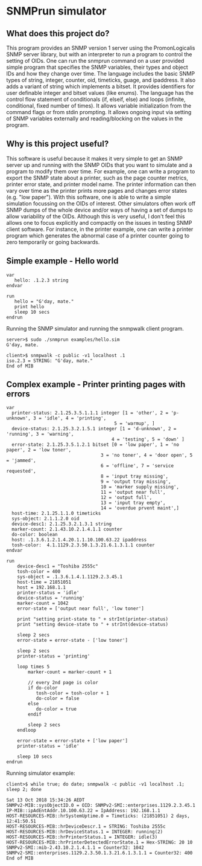 # SNMPrun simulator

## What does this project do?
This program provides an SNMP version 1 server using the PromonLogicalis SNMP server library, but with an interpreter to run a program to control the setting of OIDs. One can run the snmprun command on a user provided simple program that specifies the SNMP variables, their types and object IDs and how they change over time. The language includes the basic SNMP types of string, integer, counter, oid, timeticks, guage, and ipaddress. It also adds a variant of string which implements a bitset. It provides identifiers for user definable integer and bitset values (like enums). The language has the control flow statement of conditionals (if, elseif, else) and loops (infinite, conditional, fixed number of times). It allows variable initialization from the command flags or from stdin prompting. It allows ongoing input via setting of SNMP variables externally and reading/blocking on the values in the program.

## Why is this project useful?
This software is useful because it makes it very simple to get an SNMP server up and running with the SNMP OIDs that you want to simulate and a program to modify them over time. For example, one can write a program to export the SNMP state about a printer, such as the page counter metrics, printer error state, and printer model name. The printer information can then vary over time as the printer prints more pages and changes error states (e.g. "low paper"). With this software, one is able to write a simple simulation focussing on the OIDs of interest. Other simulators often work off SNMP dumps of the whole device and/or ways of having a set of dumps to allow variability of the OIDs. Although this is very useful, I don't feel this allows one to focus explicitly and compactly on the issues in testing SNMP client software. For instance, in the printer example, one can write a printer program which generates the abnormal case of a printer counter going to zero temporarily or going backwards.

## Simple example - Hello world

```
var
   hello: .1.2.3 string
endvar

run
   hello = "G'day, mate."
   print hello
   sleep 10 secs
endrun
```

Running the SNMP simulator and running the snmpwalk client program.

```
server>$ sudo ./snmprun examples/hello.sim
G'day, mate.

client>$ snmpwalk -c public -v1 localhost .1
iso.2.3 = STRING: "G'day, mate."
End of MIB
```


## Complex example - Printer printing pages with errors

```
var
  printer-status: 2.1.25.3.5.1.1.1 integer [1 = 'other', 2 = 'p-unknown', 3 = 'idle', 4 = 'printing',
                                        5 = 'warmup', ]
  device-status: 2.1.25.3.2.1.5.1 integer [1 = 'd-unknown', 2 = 'running', 3 = 'warning', 
                                       4 = 'testing', 5 = 'down' ]
  error-state: 2.1.25.3.5.1.2.1 bitset [0 = 'low paper', 1 = 'no paper', 2 = 'low toner',
                                   3 = 'no toner', 4 = 'door open', 5 = 'jammed',
                                   6 = 'offline', 7 = 'service requested', 
                                   8 = 'input tray missing',
                                   9 = 'output tray missing',
                                   10 = 'marker supply missing',
                                   11 = 'output near full',
                                   12 = 'output full',
                                   13 = 'input tray empty',
                                   14 = 'overdue prvent maint',]
  host-time: 2.1.25.1.1.0 timeticks
  sys-object: 2.1.1.2.0 oid
  device-desc1: 2.1.25.3.2.1.3.1 string
  marker-count: 2.1.43.10.2.1.4.1.1 counter
  do-color: boolean
  host: .1.3.6.1.2.1.4.20.1.1.10.100.63.22 ipaddress
  tosh-color:  4.1.1129.2.3.50.1.3.21.6.1.3.1.1 counter
endvar

run
    device-desc1 = "Toshiba 2555c"
    tosh-color = 400
    sys-object = .1.3.6.1.4.1.1129.2.3.45.1
    host-time = 21851051
    host = 192.168.1.1
    printer-status = 'idle'
    device-status = 'running'
    marker-count = 1042
    error-state = ['output near full', 'low toner']

    print "setting print-state to " + strInt(printer-status)
    print "setting device-state to " + strInt(device-status)

    sleep 2 secs
    error-state = error-state - ['low toner']

    sleep 2 secs
    printer-status = 'printing'

    loop times 5
        marker-count = marker-count + 1

        // every 2nd page is color
        if do-color
           tosh-color = tosh-color + 1
           do-color = false
        else
           do-color = true
        endif

        sleep 2 secs
    endloop

    error-state = error-state + ['low paper']
    printer-status = 'idle'

    sleep 10 secs
endrun
```

Running simulator example:
```
client>$ while true; do date; snmpwalk -c public -v1 localhost .1; sleep 2; done

Sat 13 Oct 2018 15:34:26 AEDT
SNMPv2-MIB::sysObjectID.0 = OID: SNMPv2-SMI::enterprises.1129.2.3.45.1
IP-MIB::ipAdEntAddr.10.100.63.22 = IpAddress: 192.168.1.1
HOST-RESOURCES-MIB::hrSystemUptime.0 = Timeticks: (21851051) 2 days, 12:41:50.51
HOST-RESOURCES-MIB::hrDeviceDescr.1 = STRING: Toshiba 2555c
HOST-RESOURCES-MIB::hrDeviceStatus.1 = INTEGER: running(2)
HOST-RESOURCES-MIB::hrPrinterStatus.1 = INTEGER: idle(3)
HOST-RESOURCES-MIB::hrPrinterDetectedErrorState.1 = Hex-STRING: 20 10 
SNMPv2-SMI::mib-2.43.10.2.1.4.1.1 = Counter32: 1042
SNMPv2-SMI::enterprises.1129.2.3.50.1.3.21.6.1.3.1.1 = Counter32: 400
End of MIB
```
